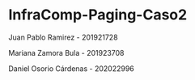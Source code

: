 # InfraComp-Paging-Caso2

Juan Pablo Ramirez - 201921728

Mariana Zamora Bula - 201923708

Daniel Osorio Cárdenas - 202022996
